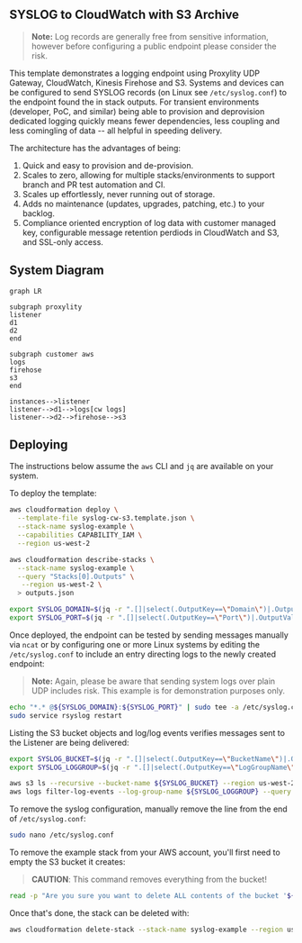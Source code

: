 ## SYSLOG to CloudWatch with S3 Archive

> **Note:** Log records are generally free from sensitive information, however before configuring a public endpoint please consider the risk. 

This template demonstrates a logging endpoint using Proxylity UDP Gateway, CloudWatch, Kinesis Firehose and S3. Systems and devices can be configured to send SYSLOG records (on Linux see `/etc/syslog.conf`) to the endpoint found the in stack outputs. For transient environments (developer, PoC, and similar) being able to provision and deprovision dedicated logging quickly means fewer dependencies, less coupling and less comingling of data -- all helpful in speeding delivery. 

The architecture has the advantages of being:

1. Quick and easy to provision and de-provision.
2. Scales to zero, allowing for multiple stacks/environments to support branch and PR test automation and CI.
3. Scales up effortlessly, never running out of storage.
4. Adds no maintenance (updates, upgrades, patching, etc.) to your backlog.
5. Compliance oriented encryption of log data with customer managed key, configurable message retention perdiods in CloudWatch and S3, and SSL-only access.

## System Diagram

```mermaid
graph LR

subgraph proxylity
listener
d1
d2
end

subgraph customer aws
logs
firehose
s3
end

instances-->listener
listener-->d1-->logs[cw logs]
listener-->d2-->firehose-->s3

```

## Deploying

The instructions below assume the `aws` CLI and `jq` are available on your system. 

To deploy the template:

```bash
aws cloudformation deploy \
  --template-file syslog-cw-s3.template.json \
  --stack-name syslog-example \
  --capabilities CAPABILITY_IAM \
  --region us-west-2

aws cloudformation describe-stacks \
  --stack-name syslog-example \
  --query "Stacks[0].Outputs" \
   --region us-west-2 \
  > outputs.json 

export SYSLOG_DOMAIN=$(jq -r ".[]|select(.OutputKey==\"Domain\")|.OutputValue" outputs.json)
export SYSLOG_PORT=$(jq -r ".[]|select(.OutputKey==\"Port\")|.OutputValue" outputs.json)
```

Once deployed, the endpoint can be tested by sending messages manually via `ncat` or by configuring one or more Linux systems by editing the `/etc/syslog.conf` to include an entry directing logs to the newly created endpoint:

> **Note:** Again, please be aware that sending system logs over plain UDP includes risk.  This example is for demonstration purposes only.

```bash
echo "*.* @${SYSLOG_DOMAIN}:${SYSLOG_PORT}" | sudo tee -a /etc/syslog.conf
sudo service rsyslog restart 
```

Listing the S3 bucket objects and log/log events verifies messages sent to the Listener are being delivered:

```bash
export SYSLOG_BUCKET=$(jq -r ".[]|select(.OutputKey==\"BucketName\")|.OutputValue" outputs.json)
export SYSLOG_LOGGROUP=$(jq -r ".[]|select(.OutputKey==\"LogGroupName\")|.OutputValue" outputs.json)

aws s3 ls --recursive --bucket-name ${SYSLOG_BUCKET} --region us-west-2
aws logs filter-log-events --log-group-name ${SYSLOG_LOGGROUP} --query "events[].message"  --region us-west-2
```

To remove the syslog configuration, manually remove the line from the end of `/etc/syslog.conf`:

```bash
sudo nano /etc/syslog.conf
```

To remove the example stack from your AWS account, you'll first need to empty the S3 bucket it creates:

> **CAUTION**: This command removes everything from the bucket!  
```bash
read -p "Are you sure you want to delete ALL contents of the bucket '${SYSLOG_BUCKET}'? " -n 1 -r; echo; if [[ $REPLY =~ ^[Yy]$ ]]; then aws s3 rm s3://${SYSLOG_BUCKET} --recursive --region us-west-2; fi
```

Once that's done, the stack can be deleted with:

```bash
aws cloudformation delete-stack --stack-name syslog-example --region us-west-2
```
